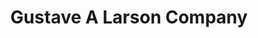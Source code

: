 ---
title: "Gustave A Larson Company"
url: /colorado-springs/gustave-a-larson-company/
shop: Baustoffe
---